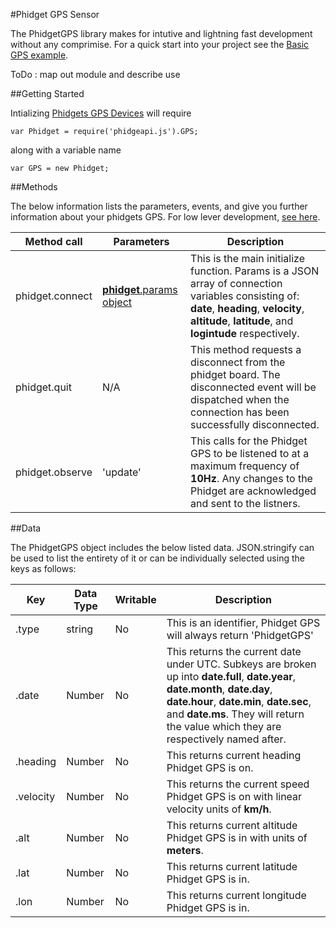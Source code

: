 #Phidget GPS Sensor

The PhidgetGPS library makes for intutive and lightning fast development without any comprimise. For a quick start into your project see the [Basic GPS example](https://github.com/RIAEvangelist/node-phidget-API/blob/master/examples/GPS.js).  

ToDo : map out module and describe use

##Getting Started

Intializing [Phidgets GPS Devices](http://www.phidgets.com/products.php?product_id=1040) will require 

    var Phidget = require('phidgeapi.js').GPS;

along with a variable name

    var GPS = new Phidget;

##Methods

The below information lists the parameters, events, and give you further information about your phidgets GPS. For low lever development, [see here](https://github.com/RIAEvangelist/node-phidget-API/blob/master/docs/Phidget.md#connecting--phidgetparams).

|Method call|Parameters|Description|
|---|---|---|
|phidget.connect|[__phidget__.params object](https://github.com/RIAEvangelist/node-phidget-API/blob/master/docs/Phidget.md#connecting--phidgetparams)|This is the main initialize function.  Params is a JSON array of connection variables consisting of: __date__, __heading__, __velocity__, __altitude__, __latitude__, and __logintude__ respectively. |
|phidget.quit|N/A |This method requests a disconnect from the phidget board.  The disconnected event will be dispatched when the connection has been successfully disconnected. |
|phidget.observe|'update'|This calls for the Phidget GPS to be listened to at a maximum frequency of __10Hz__. Any changes to the Phidget are acknowledged and sent to the listners. |

##Data

The PhidgetGPS object includes the below listed data. JSON.stringify can be used to list the entirety of it or can be individually selected using the keys as follows:


|Key|Data Type|Writable|Description|
|---|---|---|---|
|.type|string|No|This is an identifier, Phidget GPS will always return 'PhidgetGPS'|
|.date|Number|No|This returns the current date under UTC. Subkeys are broken up into __date.full__, __date.year__, __date.month__, __date.day__, __date.hour__, __date.min__, __date.sec__, and __date.ms__. They will return the value which they are respectively named after.|
|.heading|Number|No|This returns current heading Phidget GPS is on.|
|.velocity|Number|No|This returns the current speed Phidget GPS is on with linear velocity units of __km/h__. |
|.alt|Number|No|This returns current altitude Phidget GPS is in with units of __meters__.|
|.lat|Number|No|This returns current latitude Phidget GPS is in.|
|.lon|Number|No|This returns current longitude Phidget GPS is in.|
